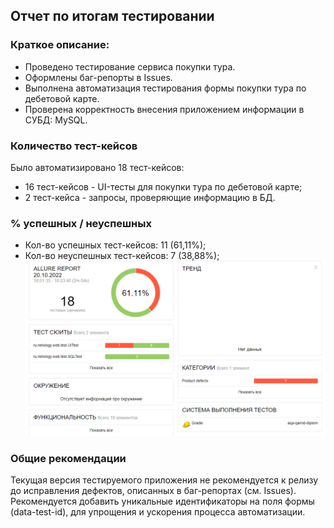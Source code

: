 ## Отчет по итогам тестировании
### Краткое описание:

* Проведено тестирование сервиса покупки тура.
* Оформлены баг-репорты в Issues.
* Выполнена автоматизация тестирования формы покупки тура по дебетовой карте.
* Проверена корректность внесения приложением информации в  СУБД: MySQL.

### Количество тест-кейсов
Было автоматизировано 18 тест-кейсов:
* 16 тест-кейсов -  UI-тесты для покупки тура по дебетовой карте;
* 2 тест-кейса - запросы, проверяющие информацию в БД.
### % успешных / неуспешных
* Кол-во успешных тест-кейсов: 11  (61,11%);
* Кол-во неуспешных тест-кейсов: 7 (38,88%);
![отчет](https://github.com/NadyK/aqa-kursovik/blob/main/pic/2022-10-20_18-12-26.png)

### Общие рекомендации
Текущая версия тестируемого приложения не рекомендуется к релизу до исправления дефектов, описанных в баг-репортах (см. Issues). 
Рекомендуется добавить уникальные идентификаторы на поля формы (data-test-id), для упрощения и ускорения процесса автоматизации.

